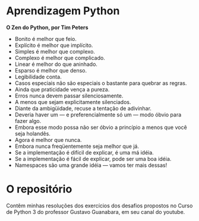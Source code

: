 <h1>Aprendizagem Python</h1>

<b>O Zen do Python, por Tim Peters</b>
<ul>
    <li>Bonito é melhor que feio.</li>
    <li>Explícito é melhor que implícito.</li>
    <li>Simples é melhor que complexo.</li>
    <li>Complexo é melhor que complicado.</li>
    <li>Linear é melhor do que aninhado.</li>
    <li>Esparso é melhor que denso.</li>
    <li>Legibilidade conta.</li>
    <li>Casos especiais não são especiais o bastante para quebrar as regras.</li>
    <li>Ainda que praticidade vença a pureza.</li>
    <li>Erros nunca devem passar silenciosamente.</li>
    <li>A menos que sejam explicitamente silenciados.</li>
    <li>Diante da ambigüidade, recuse a tentação de adivinhar.</li>
    <li>Deveria haver um — e preferencialmente só um — modo óbvio para fazer algo.</li>
    <li>Embora esse modo possa não ser óbvio a princípio a menos que você seja holandês.</li>
    <li>Agora é melhor que nunca.</li>
    <li>Embora nunca freqüentemente seja melhor que já.</li>
    <li>Se a implementação é difícil de explicar, é uma má idéia.</li>
    <li>Se a implementação é fácil de explicar, pode ser uma boa idéia.</li>
    <li>Namespaces são uma grande idéia — vamos ter mais dessas!</li>
</ul>

<h1>O repositório</h1>

<p>Contêm minhas resoluções dos exercícios dos desafios propostos no Curso de Python 3 do professor Gustavo Guanabara, em seu canal do youtube.</p>




